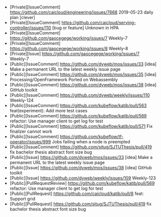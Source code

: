 - [Private][IssueComment] https://github.com/caicloud/engineering/issues/7668 2019-05-23 daily plan [clever]
- [Private][IssueComment] https://github.com/caicloud/serving-controller/issues/110 [bug or feature] Unknown in HPA
- [Private][IssueComment] https://github.com/gaocegege/working/issues/7 Weekly-7
- [Private][IssueComment] https://github.com/gaocegege/working/issues/8 Weekly-8
- [Private][Issue] https://github.com/gaocegege/working/issues/7 Weekly-7
- [Public][IssueComment] https://github.com/dyweb/mos/issues/33 [idea] Make a permanent URL to the latest weekly issue page
- [Public][IssueComment] https://github.com/dyweb/mos/issues/35 [idea] Processing/OpenFramework Ported on Webassembly
- [Public][IssueComment] https://github.com/dyweb/mos/issues/38 [idea] GitHub toolkit
- [Public][IssueComment] https://github.com/dyweb/weekly/issues/110 Weekly-124
- [Public][IssueComment] https://github.com/kubeflow/katib/pull/563 feat(experiment): Add more test cases
- [Public][IssueComment] https://github.com/kubeflow/katib/pull/569 refactor: Use manager client to get log for test
- [Public][IssueComment] https://github.com/kubeflow/katib/pull/571 Fix finalizer cannot work
- [Public][IssueComment] https://github.com/kubeflow/tf-operator/issues/999 Jobs failing when a node is preempted
- [Public][IssueComment] https://github.com/sjtug/SJTUThesis/pull/419  fix bachelor thesis abstract font size bug
- [Public][Issue] https://github.com/dyweb/mos/issues/33 [idea] Make a permanent URL to the latest weekly issue page
- [Public][Issue] https://github.com/dyweb/mos/issues/38 [idea] GitHub toolkit
- [Public][Issue] https://github.com/dyweb/weekly/issues/109 Weekly-123
- [Public][PullRequestReview] https://github.com/kubeflow/katib/pull/569 refactor: Use manager client to get log for test
- [Public][PullRequest] https://github.com/caicloud/katib/pull/8 feat: Support grid
- [Public][PullRequest] https://github.com/sjtug/SJTUThesis/pull/419  fix bachelor thesis abstract font size bug
